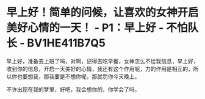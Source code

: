 # 早上好！简单的问候，让喜欢的女神开启美好心情的一天！ - P1：早上好 - 不怕队长 - BV1HE411B7Q5

早上好，准备去上班了吗，对啊，记得去吃早餐，女神怎么不给我信息，早上好，收到你的信息，开启一天美好的心情，我还有这个作用呢，力的作用是相互的，所以你也要想我，那我要是不想你呢，那就罚你今天晚上。

不许出现在我的梦里，好吧，我会想你的，你学会了吗。
